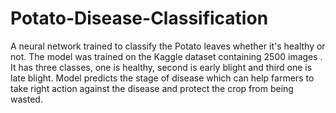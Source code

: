 # Potato-Disease-Classification
A neural network trained to classify the Potato leaves whether it's healthy or not. The model was trained on the Kaggle dataset containing 2500 images . It has three classes, one is healthy, second is early blight and third one is late blight. Model predicts the stage of disease which can help farmers to take right action against the disease and protect the crop from being wasted.
